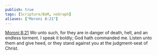 ```yaml
---
publish: true
tags: [Scripture/BoM, noGraph]
aliases: ["Moroni 8:21"]
---
```

[Moroni 8:21](https://churchofjesuschrist.org/study/scriptures/bofm/moro/8?lang=eng&id=p21#p21) Wo unto such, for they are in danger of death, hell, and an endless torment. I speak it boldly; God hath commanded me. Listen unto them and give heed, or they stand against you at the judgment-seat of Christ.
